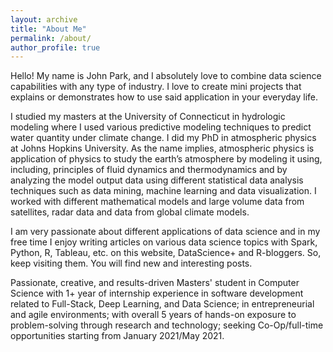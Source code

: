 ```yaml
---
layout: archive
title: "About Me"
permalink: /about/
author_profile: true
---
```


Hello! My name is John Park, and I absolutely love to combine data science capabilities with any type of industry. I love to create mini projects that explains or demonstrates how to use said application in your everyday life.

I studied my masters at the University of Connecticut in hydrologic modeling where I used various predictive modeling techniques to predict water quantity under climate change. I did my PhD in atmospheric physics at Johns Hopkins University. As the name implies, atmospheric physics is application of physics to study the earth’s atmosphere by modeling it using, including, principles of fluid dynamics and thermodynamics and by analyzing the model output data using different statistical data analysis techniques such as data mining, machine learning and data visualization. I worked with different mathematical models and large volume data from satellites, radar data and data from global climate models.

I am very passionate about different applications of data science and in my free time I enjoy writing articles on various data science topics with Spark, Python, R, Tableau, etc. on this website, DataScience+ and R-bloggers. So, keep visiting them. You will find new and interesting posts.

Passionate, creative, and results-driven Masters' student in Computer Science with 1+ year of internship experience in software development related to Full-Stack, Deep Learning, and Data Science; in entrepreneurial and agile environments; with overall 5 years of hands-on exposure to problem-solving through research and technology; seeking Co-Op/full-time opportunities starting from January 2021/May 2021.
